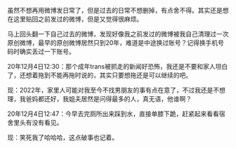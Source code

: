 虽然不想再用微博发日常了，但是过去的日常不想删掉，有点舍不得。其实还是想在这里贴回之前发过的微博，但是又觉得很麻烦。

马上回头翻一下自己过去的微博，发现好像我之前发过的微博被我自己清理过一次原创微博，最早的原创微博居然只到20年，难道是中途换过账号？记得换手机号码时确实丢过一下账号。


20年12月4日12:30：那个成年trans被抓走的新闻好恐怖，我还是不要和家人坦白了，还想着拖到不能再拖时说的，其实只要想拖还是可以继续的吧。 

现：2022年，家里人可能对我至今不找男朋友的事有点在意了，不过我还是不想理，我爸妈都还好，我姐夫居然是问得最多的人，真无语，他谁啊？


20年12月4日12:47：今早去完厕所出来踩到水，直接单膝下跪，赶紧起来看看宿舍里头有没有看见。

现：笑死我了哈哈哈，这点破事也记着。
